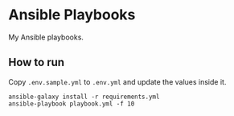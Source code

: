 Ansible Playbooks
=================

My Ansible playbooks.

How to run
----------

Copy `.env.sample.yml` to `.env.yml` and update the values inside it.

```
ansible-galaxy install -r requirements.yml
ansible-playbook playbook.yml -f 10
```
